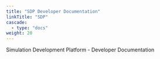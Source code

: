 ```yaml
---
title: "SDP Developer Documentation"
linkTitle: "SDP"
cascade:
  - type: "docs"
weight: 20
---
```


Simulation Development Platform - Developer Documentation

